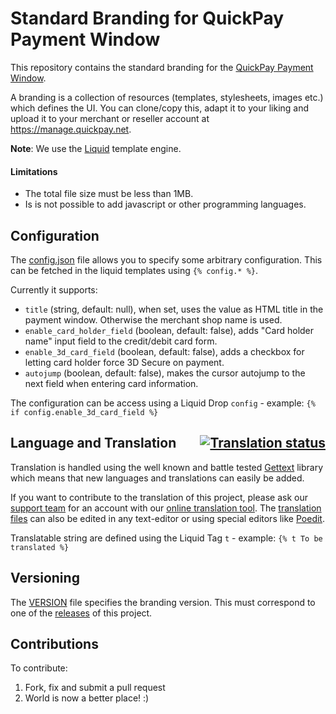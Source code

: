 # Standard Branding for QuickPay Payment Window

This repository contains the standard branding for the [QuickPay Payment Window](https://learn.quickpay.net/tech-talk/payments/form/).

A branding is a collection of resources (templates, stylesheets, images etc.) which defines the UI. You can clone/copy this, adapt it to your liking and upload it to your merchant or reseller account at https://manage.quickpay.net.

**Note**: We use the [Liquid](https://github.com/Shopify/liquid) template engine.

#### Limitations

* The total file size must be less than 1MB.
* Is is not possible to add javascript or other programming languages.

## Configuration

The [config.json](https://github.com/QuickPay/standard-branding/tree/master/config.json) file allows you to specify some arbitrary configuration. This can be fetched in the liquid templates using `{% config.* %}`.

Currently it supports:

* `title` (string, default: null), when set, uses the value as HTML title in the payment window. Otherwise the merchant shop name is used.
* `enable_card_holder_field` (boolean, default: false), adds "Card holder name" input field to the credit/debit card form.
* `enable_3d_card_field` (boolean, default: false), adds a checkbox for letting card holder force 3D Secure on payment.
* `autojump` (boolean, default: false), makes the cursor autojump to the next field when entering card information.

The configuration can be access using a Liquid Drop `config` - example: `{% if config.enable_3d_card_field %}`


## Language and Translation <a style="float: right" href="https://translate.quickpay.net/projects/quickpay/standard-branding-v2xx/"><img src="http://translate.quickpay.net/widgets/quickpay/-/shields-badge.svg" alt="Translation status" /></a>

Translation is handled using the well known and battle tested [Gettext](https://www.gnu.org/software/gettext/) library which means that new languages and translations can easily be added.

If you want to contribute to the translation of this project, please ask our [support team](mailto:support@quickpay.net) for an account with our [online translation tool](https://translate.quickpay.net/projects/quickpay/standard-branding-v2xx/). The [translation files](https://github.com/QuickPay/standard-branding/tree/2.x.x/locales) can also be edited in any text-editor or using special editors like [Poedit](https://poedit.net).

Translatable string are defined using the Liquid Tag `t` - example: `{% t To be translated %}`

## Versioning

The [VERSION](https://github.com/QuickPay/standard-branding/tree/master/VERSION) file specifies the branding version. This must correspond to one of the [releases](https://github.com/QuickPay/standard-branding/releases) of this project.

## Contributions

To contribute:

1. Fork, fix and submit a pull request
2. World is now a better place! :)
